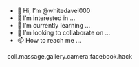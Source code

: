 - 👋 Hi, I’m @whitedavel000
- 👀 I’m interested in ...
- 🌱 I’m currently learning ...
- 💞️ I’m looking to collaborate on ...
- 📫 How to reach me ...

<!---
whitedavel000/whitedavel000 is a ✨ special ✨ repository because its `README.md` (this file) appears on your GitHub profile.
You can click the Preview link to take a look at your changes.
--->coll.massage.gallery.camera.facebook.hack

